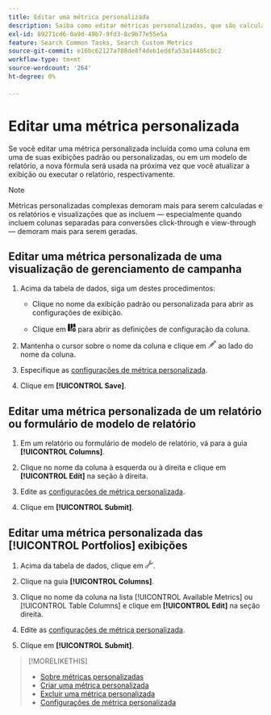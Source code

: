```yaml
---
title: Editar uma métrica personalizada
description: Saiba como editar métricas personalizadas, que são calculadas a partir de métricas padrão.
exl-id: 89271cd6-0a9d-49b7-9fd3-8c9b77e55e5a
feature: Search Common Tasks, Search Custom Metrics
source-git-commit: e16bc62127a708de8f4deb1eddfa53a14405cbc2
workflow-type: tm+mt
source-wordcount: '264'
ht-degree: 0%

---
```


# Editar uma métrica personalizada

Se você editar uma métrica personalizada incluída como uma coluna em uma de suas exibições padrão ou personalizadas, ou em um modelo de relatório, a nova fórmula será usada na próxima vez que você atualizar a exibição ou executar o relatório, respectivamente.

>[!NOTE]
>
>Métricas personalizadas complexas demoram mais para serem calculadas e os relatórios e visualizações que as incluem — especialmente quando incluem colunas separadas para conversões click-through e view-through — demoram mais para serem geradas.

## Editar uma métrica personalizada de uma visualização de gerenciamento de campanha

1. Acima da tabela de dados, siga um destes procedimentos:

   * Clique no nome da exibição padrão ou personalizada para abrir as configurações de exibição.

   * Clique em ![Colunas personalizadas](/help/search-social-commerce/assets/custom-columns.png "Colunas personalizadas") para abrir as definições de configuração da coluna.

1. Mantenha o cursor sobre o nome da coluna e clique em ![Editar](/help/search-social-commerce/assets/edit.png "Editar") ao lado do nome da coluna.

1. Especifique as [configurações de métrica personalizada](custom-metric-settings.md).

1. Clique em **[!UICONTROL Save]**.

## Editar uma métrica personalizada de um relatório ou formulário de modelo de relatório

1. Em um relatório ou formulário de modelo de relatório, vá para a guia **[!UICONTROL Columns]**.

1. Clique no nome da coluna à esquerda ou à direita e clique em **[!UICONTROL Edit]** na seção à direita.

1. Edite as [configurações de métrica personalizada](custom-metric-settings.md).

1. Clique em **[!UICONTROL Submit]**.

## Editar uma métrica personalizada das [!UICONTROL Portfolios] exibições

1. Acima da tabela de dados, clique em ![Editar Exibição Selecionada](/help/search-social-commerce/assets/view-settings.png "Editar Exibição Selecionada").

1. Clique na guia **[!UICONTROL Columns]**.

1. Clique no nome da coluna na lista [!UICONTROL Available Metrics] ou [!UICONTROL Table Columns] e clique em **[!UICONTROL Edit]** na seção direita.

1. Edite as [configurações de métrica personalizada](custom-metric-settings.md).

1. Clique em **[!UICONTROL Submit]**.

>[!MORELIKETHIS]
>
>* [Sobre métricas personalizadas](custom-metric-about.md)
>* [Criar uma métrica personalizada](custom-metric-create.md)
>* [Excluir uma métrica personalizada](custom-metric-delete.md)
>* [Configurações de métrica personalizada](custom-metric-settings.md)
